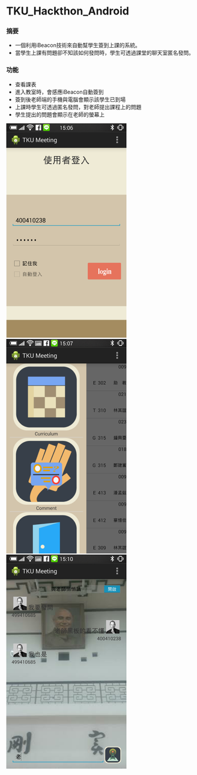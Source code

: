 TKU_Hackthon_Android
====================

### 摘要  
- 一個利用iBeacon技術來自動幫學生簽到上課的系統。  
- 當學生上課有問題卻不知該如何發問時，學生可透過課堂的聊天室匿名發問。  

### 功能  
- 查看課表  
- 進入教室時，會感應iBeacon自動簽到  
- 簽到後老師端的手機與電腦會顯示該學生已到場  
- 上課時學生可透過匿名發問，對老師提出課程上的問題  
- 學生提出的問題會顯示在老師的螢幕上  


<img src="android-screen1.png" width="320">

<img src="android-screen2.png" width="320">

<img src="android-screen3.png" width="320">

